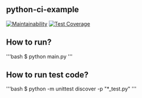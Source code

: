 ## python-ci-example

[![Maintainability](https://api.codeclimate.com/v1/badges/ebd9a35059133a507a1b/maintainability)](https://codeclimate.com/github/seonghtun/python-ci-example/maintainability) [![Test Coverage](https://api.codeclimate.com/v1/badges/ebd9a35059133a507a1b/test_coverage)](https://codeclimate.com/github/seonghtun/python-ci-example/test_coverage)

## How to run?

'''bash
$ python main.py
'''

## How to run test code?

'''bash
$ python -m unittest discover -p "*_test.py"
'''